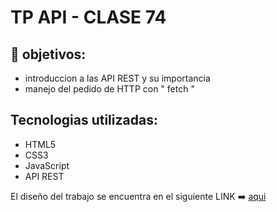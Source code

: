 # TP API - CLASE 74

## 🎯 objetivos:

- introduccion a las API REST y su importancia
- manejo del pedido de HTTP con " fetch "

## Tecnologias utilizadas:

- HTML5
- CSS3
- JavaScript
- API REST

El diseño del trabajo se encuentra en el siguiente LINK ➡️ [aqui](https://sotodeborahcar.github.io/RICKandMORTY-API/)
